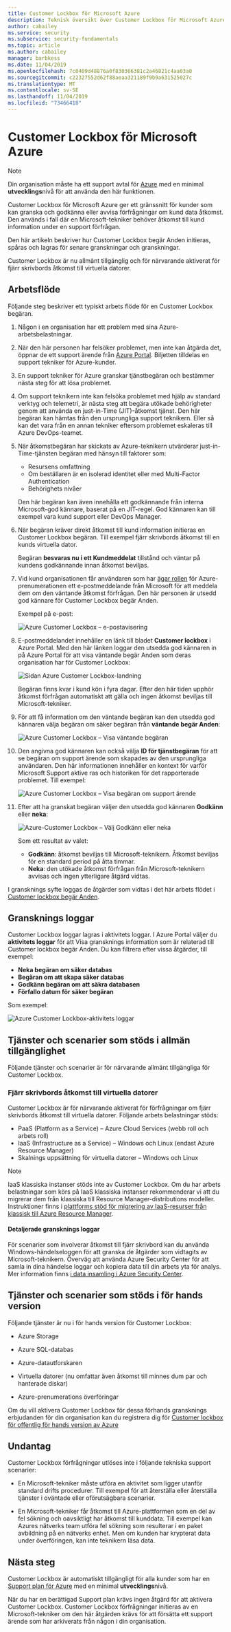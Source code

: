 ```yaml
---
title: Customer Lockbox för Microsoft Azure
description: Teknisk översikt över Customer Lockbox för Microsoft Azure, som ger kontroll över moln leverantörs åtkomst när Microsoft kan behöva åtkomst till kund information.
author: cabailey
ms.service: security
ms.subservice: security-fundamentals
ms.topic: article
ms.author: cabailey
manager: barbkess
ms.date: 11/04/2019
ms.openlocfilehash: 7c0409d48876a0f830366381c2a46821c4aa03a0
ms.sourcegitcommit: c22327552d62f88aeaa321189f9b9a631525027c
ms.translationtype: MT
ms.contentlocale: sv-SE
ms.lasthandoff: 11/04/2019
ms.locfileid: "73466418"
---
```

# <a name="customer-lockbox-for-microsoft-azure"></a>Customer Lockbox för Microsoft Azure

> [!NOTE]
> Din organisation måste ha ett support avtal för [Azure](https://azure.microsoft.com/support/plans/) med en minimal **utvecklings**nivå för att använda den här funktionen.

Customer Lockbox för Microsoft Azure ger ett gränssnitt för kunder som kan granska och godkänna eller avvisa förfrågningar om kund data åtkomst. Den används i fall där en Microsoft-tekniker behöver åtkomst till kund information under en support förfrågan.

Den här artikeln beskriver hur Customer Lockbox begär Anden initieras, spåras och lagras för senare granskningar och granskningar.

Customer Lockbox är nu allmänt tillgänglig och för närvarande aktiverat för fjärr skrivbords åtkomst till virtuella datorer.

## <a name="workflow"></a>Arbetsflöde

Följande steg beskriver ett typiskt arbets flöde för en Customer Lockbox begäran.

1. Någon i en organisation har ett problem med sina Azure-arbetsbelastningar.

2. När den här personen har felsöker problemet, men inte kan åtgärda det, öppnar de ett support ärende från [Azure Portal](https://ms.portal.azure.com/signin/index/?feature.settingsportalinstance=mpac). Biljetten tilldelas en support tekniker för Azure-kunder.

3. En support tekniker för Azure granskar tjänstbegäran och bestämmer nästa steg för att lösa problemet.

4. Om support teknikern inte kan felsöka problemet med hjälp av standard verktyg och telemetri, är nästa steg att begära utökade behörigheter genom att använda en just-in-Time (JIT)-åtkomst tjänst. Den här begäran kan hämtas från den ursprungliga support teknikern. Eller så kan det vara från en annan tekniker eftersom problemet eskaleras till Azure DevOps-teamet.

5. När åtkomstbegäran har skickats av Azure-teknikern utvärderar just-in-Time-tjänsten begäran med hänsyn till faktorer som:
    - Resursens omfattning
    - Om beställaren är en isolerad identitet eller med Multi-Factor Authentication
    - Behörighets nivåer
    
    Den här begäran kan även innehålla ett godkännande från interna Microsoft-god kännare, baserat på en JIT-regel. God kännaren kan till exempel vara kund support eller DevOps Manager.

6. När begäran kräver direkt åtkomst till kund information initieras en Customer Lockbox begäran. Till exempel fjärr skrivbords åtkomst till en kunds virtuella dator.
    
    Begäran **besvaras nu i ett Kundmeddelat** tillstånd och väntar på kundens godkännande innan åtkomst beviljas.

7. Vid kund organisationen får användaren som har [ägar rollen](../../role-based-access-control/rbac-and-directory-admin-roles.md#azure-rbac-roles) för Azure-prenumerationen ett e-postmeddelande från Microsoft för att meddela dem om den väntande åtkomst förfrågan. Den här personen är utsedd god kännare för Customer Lockbox begär Anden.
    
    Exempel på e-post:
    
    ![Azure Customer Lockbox – e-postavisering](./media/customer-lockbox-overview/customer-lockbox-email-notification.png)

8. E-postmeddelandet innehåller en länk till bladet **Customer lockbox** i Azure Portal. Med den här länken loggar den utsedda god kännaren in på Azure Portal för att visa väntande begär Anden som deras organisation har för Customer Lockbox:
    
    ![Sidan Azure Customer Lockbox-landning](./media/customer-lockbox-overview/customer-lockbox-landing-page.png)
    
   Begäran finns kvar i kund kön i fyra dagar. Efter den här tiden upphör åtkomst förfrågan automatiskt att gälla och ingen åtkomst beviljas till Microsoft-tekniker.

9. För att få information om den väntande begäran kan den utsedda god kännaren välja begäran om säker begäran från **väntande begär Anden**:
    
    ![Azure Customer Lockbox – Visa väntande begäran](./media/customer-lockbox-overview/customer-lockbox-pending-requests.png)

10. Den angivna god kännaren kan också välja **ID för tjänstbegäran** för att se begäran om support ärende som skapades av den ursprungliga användaren. Den här informationen innehåller en kontext för varför Microsoft Support aktive ras och historiken för det rapporterade problemet. Till exempel:
    
    ![Azure Customer Lockbox – Visa begäran om support ärende](./media/customer-lockbox-overview/customer-lockbox-support-ticket.png)

11. Efter att ha granskat begäran väljer den utsedda god kännaren **Godkänn** eller **neka**:
    
    ![Azure-Customer Lockbox – Välj Godkänn eller neka](./media/customer-lockbox-overview/customer-lockbox-approval.png)
    
    Som ett resultat av valet:
    - **Godkänn**: åtkomst beviljas till Microsoft-teknikern. Åtkomst beviljas för en standard period på åtta timmar.
    - **Neka**: den utökade åtkomst förfrågan från Microsoft-teknikern avvisas och ingen ytterligare åtgärd vidtas.

I gransknings syfte loggas de åtgärder som vidtas i det här arbets flödet i [Customer lockbox begär Anden](#auditing-logs).

## <a name="auditing-logs"></a>Gransknings loggar

Customer Lockbox loggar lagras i aktivitets loggar. I Azure Portal väljer du **aktivitets loggar** för att Visa gransknings information som är relaterad till Customer lockbox begär Anden. Du kan filtrera efter vissa åtgärder, till exempel:
- **Neka begäran om säker databas**
- **Begäran om att skapa säker databas**
- **Godkänn begäran om att säkra databasen**
- **Förfallo datum för säker begäran**

Som exempel:

![Azure Customer Lockbox-aktivitets loggar](./media/customer-lockbox-overview/customer-lockbox-activitylogs.png)

## <a name="supported-services-and-scenarios-in-general-availability"></a>Tjänster och scenarier som stöds i allmän tillgänglighet

Följande tjänster och scenarier är för närvarande allmänt tillgängliga för Customer Lockbox.

### <a name="remote-desktop-access-to-virtual-machines"></a>Fjärr skrivbords åtkomst till virtuella datorer

Customer Lockbox är för närvarande aktiverat för förfrågningar om fjärr skrivbords åtkomst till virtuella datorer. Följande arbets belastningar stöds:
- PaaS (Platform as a Service) – Azure Cloud Services (webb roll och arbets roll)
- IaaS (Infrastructure as a Service) – Windows och Linux (endast Azure Resource Manager)
- Skalnings uppsättning för virtuella datorer – Windows och Linux

> [!NOTE]
> IaaS klassiska instanser stöds inte av Customer Lockbox. Om du har arbets belastningar som körs på IaaS klassiska instanser rekommenderar vi att du migrerar dem från klassiska till Resource Manager-distributions modeller. Instruktioner finns i [plattforms stöd för migrering av IaaS-resurser från klassisk till Azure Resource Manager](../../virtual-machines/windows/migration-classic-resource-manager-overview.md).

#### <a name="detailed-audit-logs"></a>Detaljerade gransknings loggar

För scenarier som involverar åtkomst till fjärr skrivbord kan du använda Windows-händelseloggen för att granska de åtgärder som vidtagits av Microsoft-teknikern. Överväg att använda Azure Security Center för att samla in dina händelse loggar och kopiera data till din arbets yta för analys. Mer information finns [i data insamling i Azure Security Center](../../security-center/security-center-enable-data-collection.md).

## <a name="supported-services-and-scenarios-in-preview"></a>Tjänster och scenarier som stöds i för hands version

Följande tjänster är nu i för hands version för Customer Lockbox:

- Azure Storage 

- Azure SQL-databas 

- Azure-datautforskaren 

- Virtuella datorer (nu omfattar även åtkomst till minnes dum par och hanterade diskar) 

- Azure-prenumerations överföringar

Om du vill aktivera Customer Lockbox för dessa förhands gransknings erbjudanden för din organisation kan du registrera dig för [Customer lockbox för offentlig för hands version av Azure](https://aka.ms/customerlockbox/insiderprogram)


## <a name="exclusions"></a>Undantag

Customer Lockbox förfrågningar utlöses inte i följande tekniska support scenarier:

- En Microsoft-tekniker måste utföra en aktivitet som ligger utanför standard drifts procedurer. Till exempel för att återställa eller återställa tjänster i oväntade eller oförutsägbara scenarier.

- En Microsoft-tekniker får åtkomst till Azure-plattformen som en del av fel sökning och oavsiktligt har åtkomst till kunddata. Till exempel kan Azures nätverks team utföra fel sökning som resulterar i en paket avbildning på en nätverks enhet. Men om kunden har krypterat data under överföringen, kan inte teknikern läsa data.

## <a name="next-steps"></a>Nästa steg

Customer Lockbox är automatiskt tillgängligt för alla kunder som har en [Support plan för Azure](https://azure.microsoft.com/support/plans/) med en minimal **utvecklings**nivå.

När du har en berättigad Support plan krävs ingen åtgärd för att aktivera Customer Lockbox. Customer Lockbox förfrågningar initieras av en Microsoft-tekniker om den här åtgärden krävs för att försätta ett support ärende som har arkiverats från någon i din organisation.
